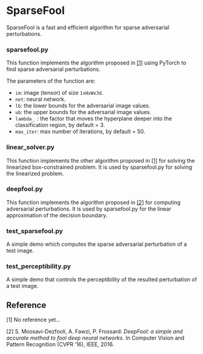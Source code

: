 # SparseFool
SparseFool is a fast and efficient algorithm for sparse adversarial perturbations.

### sparsefool.py

This function implements the algorithm proposed in [[1]]() using PyTorch to find sparse adversarial perturbations.

The parameters of the function are:

- `im`: image (tensor) of size `1xHxWx3d`.
- `net`: neural network.
- `lb`: the lower bounds for the adversarial image values.
- `ub`: the upper bounds for the adversarial image values.
- `lambda_ `: the factor that moves the hyperplane deeper into the classification region, by default = 3.
- `max_iter`: max number of iterations, by default = 50.

### linear_solver.py

This function implements the other algorithm proposed in [[1]]() for solving the linearized box-constrained problem. It is used by sparsefool.py for solving the linearized problem.

### deepfool.py

This function implements the algorithm proposed in [[2]]() for computing adversarial perturbations. It is used by sparsefool.py for the linear approximation of the decision boundary.

### test_sparsefool.py

A simple demo which computes the sparse adversarial perturbation of a test image.

### test_perceptibility.py

A simple demo that controls the perceptibility of the resulted perturbation of a test image.

## Reference
[1] No reference yet...

[2] S. Moosavi-Dezfooli, A. Fawzi, P. Frossard:
*DeepFool: a simple and accurate method to fool deep neural networks*.  In Computer Vision and Pattern Recognition (CVPR ’16), IEEE, 2016.